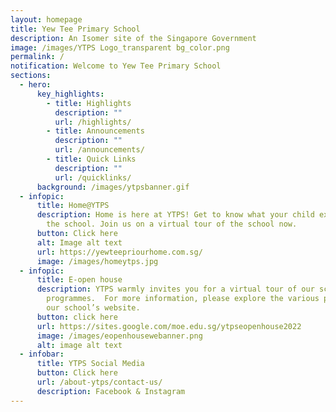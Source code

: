 ```yaml
---
layout: homepage
title: Yew Tee Primary School
description: An Isomer site of the Singapore Government
image: /images/YTPS Logo_transparent bg_color.png
permalink: /
notification: Welcome to Yew Tee Primary School
sections:
  - hero:
      key_highlights:
        - title: Highlights
          description: ""
          url: /highlights/
        - title: Announcements
          description: ""
          url: /announcements/
        - title: Quick Links
          description: ""
          url: /quicklinks/
      background: /images/ytpsbanner.gif
  - infopic:
      title: Home@YTPS
      description: Home is here at YTPS! Get to know what your child experiences in
        the school. Join us on a virtual tour of the school now.
      button: Click here
      alt: Image alt text
      url: https://yewteepriourhome.com.sg/
      image: /images/homeytps.jpg
  - infopic:
      title: E-open house
      description: YTPS warmly invites you for a virtual tour of our school and
        programmes.  For more information, please explore the various pages of
        our school’s website.
      button: click here
      url: https://sites.google.com/moe.edu.sg/ytpseopenhouse2022
      image: /images/eopenhousewebanner.png
      alt: image alt text
  - infobar:
      title: YTPS Social Media
      button: Click here
      url: /about-ytps/contact-us/
      description: Facebook & Instagram
---
```

